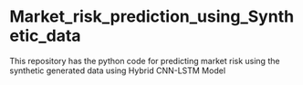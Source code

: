 # Market_risk_prediction_using_Synthetic_data

This repository has the python code for predicting market risk using the synthetic generated data using Hybrid CNN-LSTM Model
